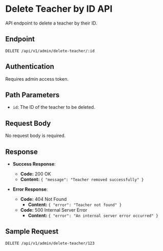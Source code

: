 # Delete Teacher by ID API

API endpoint to delete a teacher by their ID.

## Endpoint

`DELETE /api/v1/admin/delete-teacher/:id`

## Authentication

Requires admin access token.

## Path Parameters

- `id`: The ID of the teacher to be deleted.

## Request Body

No request body is required.

## Response

- **Success Response**: 
  - **Code:** 200 OK
  - **Content:** `{ "message": "Teacher removed successfully" }`
  
- **Error Response**:
  - **Code:** 404 Not Found
    - **Content:** `{ "error": "Teacher not found" }`
  - **Code:** 500 Internal Server Error
    - **Content:** `{ "error": "An internal server error occurred" }`

## Sample Request

```http
DELETE /api/v1/admin/delete-teacher/123
